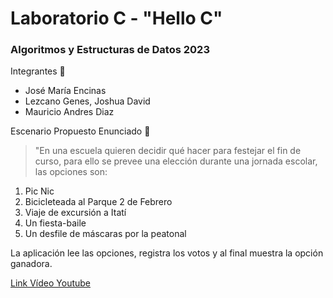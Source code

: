 # Laboratorio C - "Hello C"
### Algoritmos y Estructuras de Datos 2023

Integrantes :busts_in_silhouette:
- José María Encinas
- Lezcano Genes, Joshua David
- Mauricio Andres Diaz

Escenario Propuesto
Enunciado :bookmark_tabs:
> "En una escuela quieren decidir qué hacer para festejar el fin de curso, para ello se prevee una elección durante una jornada escolar, las opciones son:

1. Pic Nic
2. Bicicleteada al Parque 2 de Febrero
3. Viaje de excursión a Itatí
4. Un fiesta-baile
5. Un desfile de máscaras por la peatonal

La aplicación lee las opciones, registra los votos y al final muestra la opción ganadora.

[Link Vídeo Youtube](https://www.youtube.com/watch?v=OUmHsXBGSj4)
